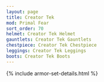 ```yaml
---
layout: page
title: Creator Tek
mod: Primal Fear
sort_order: 70
helmet: Creator Tek Helmet
gauntlets: Creator Tek Gauntlets
chestpiece: Creator Tek Chestpiece
leggings: Creator Tek Leggings
boots: Creator Tek Boots
---
```


{% include armor-set-details.html %}
